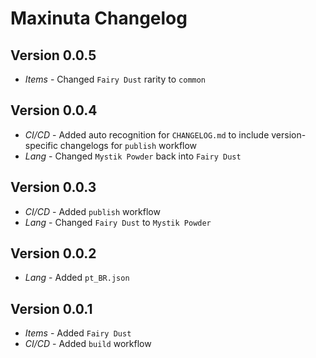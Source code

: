 # Maxinuta Changelog

## Version 0.0.5

- *Items* - Changed `Fairy Dust` rarity to `common`

## Version 0.0.4

- *CI/CD* - Added auto recognition for `CHANGELOG.md` to include version-specific changelogs for `publish` workflow
- *Lang* - Changed `Mystik Powder` back into `Fairy Dust`

## Version 0.0.3

- *CI/CD* - Added `publish` workflow
- *Lang* - Changed `Fairy Dust` to `Mystik Powder`

## Version 0.0.2

- *Lang* - Added `pt_BR.json`

## Version 0.0.1

- *Items* - Added `Fairy Dust`
- *CI/CD* - Added `build` workflow

##